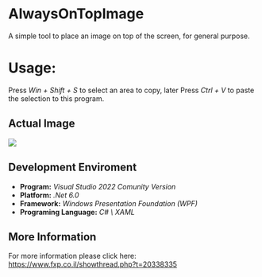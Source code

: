 # AlwaysOnTopImage
A simple tool to place an image on top of the screen, for general purpose.

# Usage:
Press _Win + Shift + S_ to select an area to copy,
later Press _Ctrl + V_ to paste the selection to this program.

## Actual Image
<img src="https://i.ibb.co/DWFjjTT/Animation3.gif"/>

## Development Enviroment
- **Program:** _Visual Studio 2022 Comunity Version_
- **Platform:** _.Net 6.0_
- **Framework:** _Windows Presentation Foundation (WPF)_
- **Programing Language:** _C# \ XAML_

## More Information
For more information please click here: https://www.fxp.co.il/showthread.php?t=20338335
